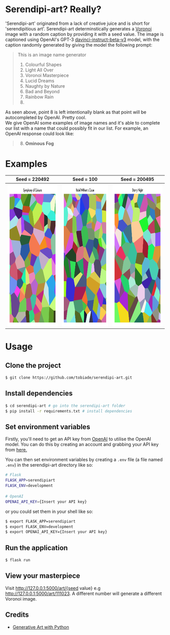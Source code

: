 # Serendipi-art? Really?
'Serendipi-art' originated from a lack of creative juice and is short for 'serendipitious art'. Serendipi-art determinstically generates a [Voronoi](https://en.wikipedia.org/wiki/Voronoi_diagram) image with a random caption by providing it with a seed value. The image is captioned using OpenAI's GPT-3 [davinci-instruct-beta-v3](https://beta.openai.com/docs/engines/instruct-series-beta) model, with the caption randomly generated by giving the model the following prompt:

>This is an image name generator
>
>1. Colourful Shapes
>2. Light All Over
>3. Voronoi Masterpiece
>4. Lucid Dreams
>5. Naughty by Nature
>6. Bad and Beyond
>7. Rainbow Rain
>8.
As seen above, point 8 is left intentionally blank as that point will be autocompleted by OpenAI. Pretty cool.
<br>
We give OpenAI some examples of image names and it's able to complete our list with a name that could possibly fit in our list. For example, an OpenAI response could look like:
>8. **Ominous Fog**

# Examples
| Seed = 220492 | Seed = 100 | Seed = 200495 |
|     :---:         |     :---:      |     :---:     |
| <img src="./docs/images/symphony-220492.png"  alt="1" width = 360px height = 450px> | <img src="./docs/images/rebel-100.png"  alt="2" width = 360px height = 450px >    | <img src="./docs/images/starry-night-200495.png"  alt="3" width = 360px height = 450px > |

# Usage
## Clone the project
```bash
$ git clone https://github.com/tobiade/serendipi-art.git
```

## Install dependencies
```bash
$ cd serendipi-art # go into the serendipi-art folder
$ pip install -r requirements.txt # install dependencies
```

## Set environment variables
Firstly, you'll need to get an API key from [OpenAI](https://openai.com/api/) to utilise the OpenAI model. You can do this by creating an account and grabbing your API key from [here.](https://beta.openai.com/account/api-keys)
<br>

You can then set environment variables by creating a `.env` file (a file named `.env`) in the serendipi-art directory like so:
```bash
# Flask
FLASK_APP=serendipiart
FLASK_ENV=development

# OpenAI
OPENAI_API_KEY={Insert your API key}
```
or you could set them in your shell like so:
```bash
$ export FLASK_APP=serendipiart
$ export FLASK_ENV=development
$ export OPENAI_API_KEY={Insert your API key}
```

## Run the application
```bash
$ flask run
```

## View your masterpiece
Visit http://127.0.0.1:5000/art/{seed value} e.g http://127.0.0.1:5000/art/111023. A different number will generate a different Voronoi image.

## Credits
- [Generative Art with Python](https://www.generativehut.com/post/robots-and-generative-art-and-python-oh-my)
